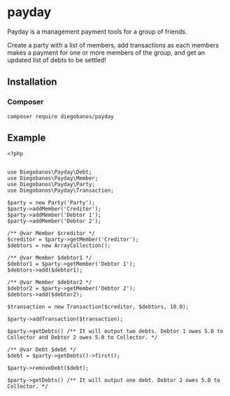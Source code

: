 # payday

Payday is a management payment tools for a group of friends.

Create a party with a list of members, add transactions as each members makes a payment for one or more members of the group, and get an updated list of debts to be settled!

## Installation

### Composer

``` composer require diegobanos/payday ```

## Example

```
<?php


use Diegobanos\Payday\Debt;
use Diegobanos\Payday\Member;
use Diegobanos\Payday\Party;
use Diegobanos\Payday\Transaction;

$party = new Party('Party');
$party->addMember('Creditor');
$party->addMember('Debtor 1');
$party->addMember('Debtor 2');

/** @var Member $creditor */
$creditor = $party->getMember('Creditor');
$debtors = new ArrayCollection();

/** @var Member $debtor1 */
$debtor1 = $party->getMember('Debtor 1');
$debtors->add($debtor1);

/** @var Member $debtor2 */
$debtor2 = $party->getMember('Debtor 2');
$debtors->add($debtor2);

$transaction = new Transaction($creditor, $debtors, 10.0);

$party->addTransaction($transaction);

$party->getDebts() /** It will output two debts. Debtor 1 owes 5.0 to Collector and Debtor 2 owes 5.0 to Collector. */

/** @var Debt $debt */
$debt = $party->getDebts()->first();

$party->removeDebt($debt);

$party->getDebts() /** It will output one debt. Debtor 2 owes 5.0 to Collector. */
```

